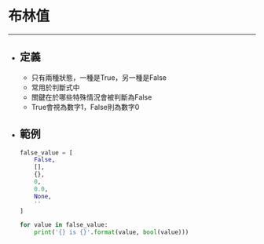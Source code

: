 # 布林值
---

+ ## 定義
    + 只有兩種狀態，一種是True，另一種是False
    + 常用於判斷式中
    + 關鍵在於哪些特殊情況會被判斷為False
    + True會視為數字1，False則為數字0

+ ## 範例
    ```python
    false_value = [
        False,
        [],
        {},
        0,
        0.0,
        None,
        ''
    ]

    for value in false_value:
        print('{} is {}'.format(value, bool(value)))
    ```
    